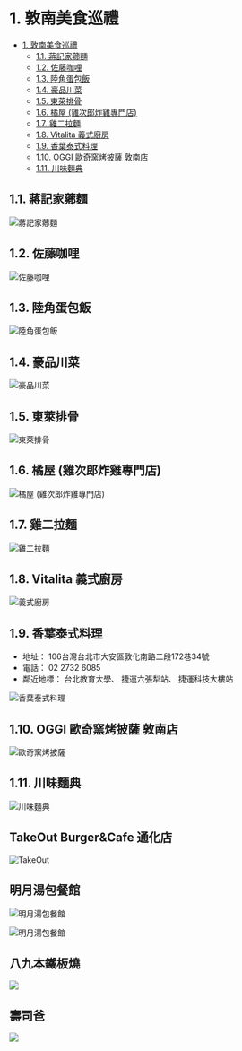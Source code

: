 # 1. 敦南美食巡禮
<!-- TOC -->

- [1. 敦南美食巡禮](#1-敦南美食巡禮)
    - [1.1. 蔣記家薌麵](#11-蔣記家薌麵)
    - [1.2. 佐藤咖哩](#12-佐藤咖哩)
    - [1.3. 陸角蛋包飯](#13-陸角蛋包飯)
    - [1.4. 豪品川菜](#14-豪品川菜)
    - [1.5. 東萊排骨](#15-東萊排骨)
    - [1.6. 橘屋 (雞次郎炸雞專門店)](#16-橘屋-雞次郎炸雞專門店)
    - [1.7. 雞二拉麵](#17-雞二拉麵)
    - [1.8. Vitalita 義式廚房](#18-vitalita-義式廚房)
    - [1.9. 香葉泰式料理](#19-香葉泰式料理)
    - [1.10. OGGI 歐奇窯烤披薩 敦南店](#110-oggi-歐奇窯烤披薩-敦南店)
    - [1.11. 川味麵典](#111-川味麵典)

<!-- /TOC -->

## 1.1. 蔣記家薌麵

![蔣記家薌麵](https://i.imgur.com/MKy3Qzv.jpg)

## 1.2. 佐藤咖哩

![佐藤咖哩](https://i.imgur.com/rW3QpdX.jpg)

## 1.3. 陸角蛋包飯

![陸角蛋包飯](https://i.imgur.com/ixODv68.jpg)

## 1.4. 豪品川菜

![豪品川菜](https://i.imgur.com/i0Ng6nZ.jpg)

## 1.5. 東萊排骨

![東萊排骨](https://i.imgur.com/wkpcrP7.png)

## 1.6. 橘屋 (雞次郎炸雞專門店)

![橘屋 (雞次郎炸雞專門店)](https://i.imgur.com/bRodUXV.jpg)

## 1.7. 雞二拉麵

![雞二拉麵](https://i.imgur.com/5NW1fN0.jpg)

## 1.8. Vitalita 義式廚房

![義式廚房](https://i.imgur.com/BJbnD7L.jpg)

## 1.9. 香葉泰式料理

- 地址： 106台灣台北市大安區敦化南路二段172巷34號
- 電話： 02 2732 6085
- 鄰近地標： 台北教育大學、 捷運六張犁站、 捷運科技大樓站

![香葉泰式料理](http://1.bp.blogspot.com/-nqtHcUdTMoE/UMEyge2f2iI/AAAAAAAAGnE/FL9udS14n3U/s320/DSC_0110.jpg)

## 1.10. OGGI 歐奇窯烤披薩 敦南店

![歐奇窯烤披薩](https://i.imgur.com/8A7XWcY.jpg)

## 1.11. 川味麵典

![川味麵典](https://cfcdn2.azsg.opensnap.com/azsg/snapphoto/photo/LA/GU0T/3BPHQAE3294762CFA3480Blv.jpg)

## TakeOut Burger&Cafe 通化店

![TakeOut](https://cdn.walkerland.com.tw/images/upload/poi/p56317/m64788/9b740d0203d97d99ac6b7e499ccf8e4162612bbf.jpg)

## 明月湯包餐館

![明月湯包餐館](https://funpass.travel.taipei/imageCache/taipeifunpass/qVE8_600x400_comp.jpg)

![明月湯包餐館](https://media-cdn.tripadvisor.com/media/photo-s/02/48/b0/0b/caption.jpg)

## 八九本鐵板燒

![](https://www.teresablog.com/wp-content/uploads/2017/09/1506482762-4495003e3073dbfede0e055dd9718146.jpg)

## 壽司爸

![](https://cdn.walkerland.com.tw/images/upload/poi/p77741/m26248/89796240d840d7fce7c55f40912299f34422af71.jpg)
